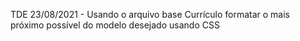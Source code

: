 TDE 23/08/2021 - Usando o arquivo base Currículo formatar o mais próximo possível do modelo desejado usando CSS

